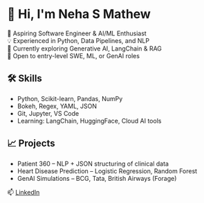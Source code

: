 # 👋 Hi, I'm Neha S Mathew

🚀 Aspiring Software Engineer & AI/ML Enthusiast  
💡 Experienced in Python, Data Pipelines, and NLP  
🧠 Currently exploring Generative AI, LangChain & RAG  
🎯 Open to entry-level SWE, ML, or GenAI roles

## 🛠 Skills
- Python, Scikit-learn, Pandas, NumPy
- Bokeh, Regex, YAML, JSON
- Git, Jupyter, VS Code
- Learning: LangChain, HuggingFace, Cloud AI tools

## 📈 Projects
- Patient 360 – NLP + JSON structuring of clinical data  
- Heart Disease Prediction – Logistic Regression, Random Forest  
- GenAI Simulations – BCG, Tata, British Airways (Forage)  

📫 [LinkedIn](https://linkedin.com/in/neha-s-mathew1123)
